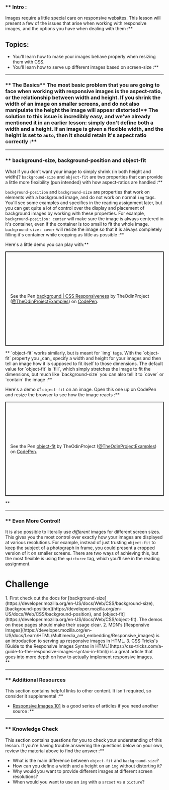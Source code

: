 ### ** Intro :
>
Images require a little special care on responsive websites. This lesson will present a few of the issues that arise when working with responsive images, and the options you have when dealing with them :**

## Topics:
* You'll learn how to make your images behave properly when resizing them with CSS.
* You'll learn how to serve up different images based on screen-size :**



---


### ** The Basics** The most basic problem that you are going to face when working with responsive images is the aspect-ratio, or the relationship between width and height. If you shrink the width of an image on smaller screens, and do not also manipulate the height the image will appear distorted!** The solution to this issue is incredibly easy, and we've already mentioned it in an earlier lesson: simply don't define both a width and a height. If an image is given a flexible width, and the height is set to `auto`, then it should retain it's aspect ratio correctly :**



---


### ** background-size, background-position and object-fit
What if you don't want your image to simply shrink (in both height and width)? `background-size` and `object-fit` are two properties that can provide a little more flexibility (pun intended) with how aspect-ratios are handled :**

`background-position` and `background-size` are properties that work on elements with a background image, and do not work on normal `img` tags. You'll see some examples and specifics in the reading assignment later, but you can get quite a lot of control over the display and placement of background images by working with these properties. For example, `background-position: center` will make sure the image is always centered in it's container, even if the container is too small to fit the whole image. `background-size: cover` will resize the image so that it is always completely filling it's container while cropping as little as possible :**

Here's a little demo you can play with:** <p class="codepen" data-height="300" data-theme-id="dark" data-default-tab="css,result" data-slug-hash="powxJXV" data-editable="true" data-user="TheOdinProjectExamples" style="height: 300px; box-sizing: border-box; display: flex; align-items: center; justify-content: center; border: 2px solid; margin: 1em 0; padding: 1em;">
  <span>See the Pen <a href="https://codepen.io/TheOdinProjectExamples/pen/powxJXV">
  background | CSS Responsiveness</a> by TheOdinProject (<a href="https://codepen.io/TheOdinProjectExamples">@TheOdinProjectExamples</a>)
  on <a href="https://codepen.io">CodePen</a>.</span>

</p>

<script async src="https://cpwebassets.codepen.io/assets/embed/ei.js"></script>** `object-fit` works similarly, but is meant for `img` tags. With the `object-fit` property you _can_ specify a width and height for your images and then tell an image how it is supposed to fit itself to those dimensions. The default value for `object-fit` is `fill`, which simply stretches the image to fit the dimensions, but much like `background-size` you can also tell it to `cover` or `contain` the image :**

Here's a demo of `object-fit` on an image. Open this one up on CodePen and resize the browser to see how the image reacts :**

<p class="codepen" data-height="300" data-theme-id="dark" data-default-tab="css,result" data-slug-hash="NWgOGGX" data-editable="true" data-user="TheOdinProjectExamples" style="height: 300px; box-sizing: border-box; display: flex; align-items: center; justify-content: center; border: 2px solid; margin: 1em 0; padding: 1em;">
  <span>See the Pen <a href="https://codepen.io/TheOdinProjectExamples/pen/NWgOGGX">
  object-fit</a> by TheOdinProject (<a href="https://codepen.io/TheOdinProjectExamples">@TheOdinProjectExamples</a>)
  on <a href="https://codepen.io">CodePen</a>.</span>

</p>

<script async src="https://cpwebassets.codepen.io/assets/embed/ei.js"></script>** 

---


### ** Even More Control!
It is also possible to literally use _different_ images for different screen sizes. This gives you the most control over exactly how your images are displayed at various resolutions. For example, instead of just trusting `object-fit` to keep the subject of a photograph in frame, you could present a cropped version of it on smaller screens. There are two ways of achieving this, but the most flexible is using the `<picture>` tag, which you'll see in the reading assignment.
# Challenge
<div class="lesson-content__panel" markdown="1">
1. First check out the docs for [background-size](https://developer.mozilla.org/en-US/docs/Web/CSS/background-size), [background-position](https://developer.mozilla.org/en-US/docs/Web/CSS/background-position), and [object-fit](https://developer.mozilla.org/en-US/docs/Web/CSS/object-fit). The demos on those pages should make their usage clear.
2. MDN's [Responsive Images](https://developer.mozilla.org/en-US/docs/Learn/HTML/Multimedia_and_embedding/Responsive_images) is an introduction to serving up responsive images in HTML.
3. CSS Tricks's [Guide to the Responsive Images Syntax in HTML](https://css-tricks.com/a-guide-to-the-responsive-images-syntax-in-html/) is a great article that goes into more depth on how to actually implement responsive images.
</div>** 

---


### ** Additional Resources
This section contains helpful links to other content. It isn't required, so consider it supplemental :**



* [Responsive Images 101](https://cloudfour.com/thinks/responsive-images-101-definitions/) is a good series of articles if you need another source :**



---


### ** Knowledge Check
This section contains questions for you to check your understanding of this lesson. If you're having trouble answering the questions below on your own, review the material above to find the answer :**



* What is the main difference between `object-fit` and `background-size`?
* How can you define a width and a height on an `img` without distorting it?
* Why would you want to provide different images at different screen resolutions?
* When would you want to use an `img` with a `srcset` vs a `picture`?
